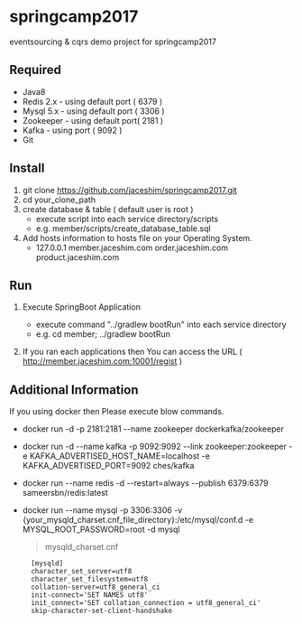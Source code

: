 # springcamp2017
eventsourcing &amp; cqrs demo project for springcamp2017

## Required

* Java8
* Redis 2.x - using default port ( 6379 )
* Mysql 5.x - using default port ( 3306 )
* Zookeeper - using default port( 2181 )
* Kafka - using port ( 9092 )
* Git

## Install
1. git clone https://github.com/jaceshim/springcamp2017.git
2. cd your_clone_path
3. create database & table ( default user is root )
	* execute script into each service directory/scripts
	* e.g. member/scripts/create_database_table.sql
4. Add hosts information to hosts file on your Operating System.
	* 127.0.0.1 member.jaceshim.com order.jaceshim.com product.jaceshim.com

## Run
1. Execute SpringBoot Application
	* execute command "../gradlew bootRun" into each service directory
	* e.g. cd member; ../gradlew bootRun

2. If you ran each applications then You can access the URL ( http://member.jaceshim.com:10001/regist )

## Additional Information
If you using docker then Please execute blow commands.
* docker run -d -p 2181:2181 --name zookeeper  dockerkafka/zookeeper
* docker run -d --name kafka -p 9092:9092 --link zookeeper:zookeeper -e KAFKA_ADVERTISED_HOST_NAME=localhost -e KAFKA_ADVERTISED_PORT=9092 ches/kafka
* docker run --name redis -d --restart=always --publish 6379:6379 sameersbn/redis:latest
* docker run --name mysql -p 3306:3306 -v {your_mysqld_charset.cnf_file_directory}:/etc/mysql/conf.d -e MYSQL_ROOT_PASSWORD=root -d mysql
	> mysqld_charset.cnf
	
		[mysqld]
		character_set_server=utf8
		character_set_filesystem=utf8
		collation-server=utf8_general_ci
		init-connect='SET NAMES utf8'
		init_connect='SET collation_connection = utf8_general_ci'
		skip-character-set-client-handshake
     
     
     
     
